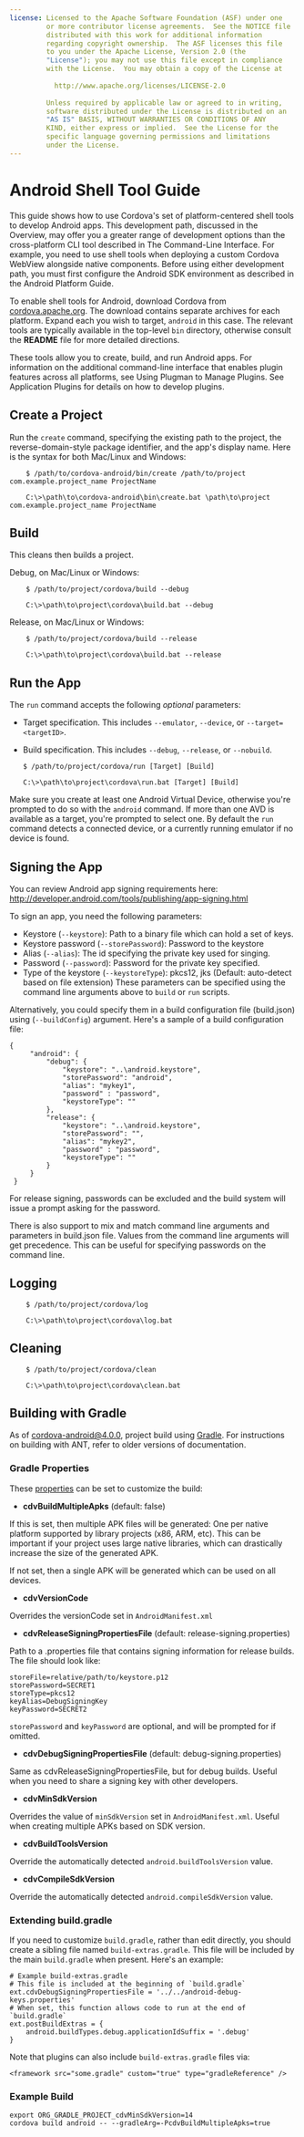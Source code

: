 ```yaml
---
license: Licensed to the Apache Software Foundation (ASF) under one
         or more contributor license agreements.  See the NOTICE file
         distributed with this work for additional information
         regarding copyright ownership.  The ASF licenses this file
         to you under the Apache License, Version 2.0 (the
         "License"); you may not use this file except in compliance
         with the License.  You may obtain a copy of the License at
         
           http://www.apache.org/licenses/LICENSE-2.0
         
         Unless required by applicable law or agreed to in writing,
         software distributed under the License is distributed on an
         "AS IS" BASIS, WITHOUT WARRANTIES OR CONDITIONS OF ANY
         KIND, either express or implied.  See the License for the
         specific language governing permissions and limitations
         under the License.
---
```


# Android Shell Tool Guide

This guide shows how to use Cordova's set of platform-centered shell
tools to develop Android apps. This development path, discussed in the
Overview, may offer you a greater range of development options than
the cross-platform CLI tool described in The Command-Line Interface.
For example, you need to use shell tools when deploying a custom
Cordova WebView alongside native components.  Before using either
development path, you must first configure the Android SDK environment
as described in the Android Platform Guide.

To enable shell tools for Android, download Cordova from
[cordova.apache.org](http://cordova.apache.org). The download contains
separate archives for each platform. Expand each you wish to target,
`android` in this case. The relevant tools are typically available in
the top-level `bin` directory, otherwise consult the __README__ file
for more detailed directions.

These tools allow you to create, build, and run Android apps.  For
information on the additional command-line interface that enables
plugin features across all platforms, see Using Plugman to Manage
Plugins. See Application Plugins for details on how to develop
plugins.

## Create a Project

Run the `create` command, specifying the existing path to the project,
the reverse-domain-style package identifier, and the app's display
name.  Here is the syntax for both Mac/Linux and Windows:

        $ /path/to/cordova-android/bin/create /path/to/project com.example.project_name ProjectName

        C:\>\path\to\cordova-android\bin\create.bat \path\to\project com.example.project_name ProjectName

## Build

This cleans then builds a project.

Debug, on Mac/Linux or Windows:

        $ /path/to/project/cordova/build --debug

        C:\>\path\to\project\cordova\build.bat --debug

Release, on Mac/Linux or Windows:

        $ /path/to/project/cordova/build --release

        C:\>\path\to\project\cordova\build.bat --release

## Run the App

The `run` command accepts the following _optional_ parameters:

  * Target specification. This includes `--emulator`, `--device`, or `--target=<targetID>`.

  * Build specification. This includes `--debug`, `--release`, or `--nobuild`.

        $ /path/to/project/cordova/run [Target] [Build]

        C:\>\path\to\project\cordova\run.bat [Target] [Build]

Make sure you create at least one Android Virtual Device, otherwise
you're prompted to do so with the `android` command.  If more than one
AVD is available as a target, you're prompted to select one. By
default the `run` command detects a connected device, or a currently
running emulator if no device is found.

## Signing the App

You can review Android app signing requirements here: http://developer.android.com/tools/publishing/app-signing.html

To sign an app, you need the following parameters:
  * Keystore (`--keystore`): Path to a binary file which can hold a set of keys.
  * Keystore password (`--storePassword`): Password to the keystore
  * Alias (`--alias`): The id specifying the private key used for singing.
  * Password (`--password`): Password for the private key specified.
  * Type of the keystore (`--keystoreType`): pkcs12, jks (Default: auto-detect based on file extension)
These parameters can be specified using the command line arguments above to `build` or `run` scripts.

Alternatively, you could specify them in a build configuration file (build.json) using (`--buildConfig`) argument. Here's a sample of a build configuration file:

    {
         "android": {
             "debug": {
                 "keystore": "..\android.keystore",
                 "storePassword": "android",
                 "alias": "mykey1",
                 "password" : "password",
                 "keystoreType": ""
             },
             "release": {
                 "keystore": "..\android.keystore",
                 "storePassword": "",
                 "alias": "mykey2",
                 "password" : "password",
                 "keystoreType": ""
             }
         }
     }

For release signing, passwords can be excluded and the build system will issue a prompt asking for the password.

There is also support to mix and match command line arguments and parameters in build.json file. Values from the command line arguments will get precedence. This can be useful for specifying passwords on the command line. 

## Logging

        $ /path/to/project/cordova/log

        C:\>\path\to\project\cordova\log.bat

## Cleaning

        $ /path/to/project/cordova/clean

        C:\>\path\to\project\cordova\clean.bat

## Building with Gradle

As of cordova-android@4.0.0, project build using [Gradle](http://www.gradle.org/).
For instructions on building with ANT, refer to older versions of documentation.

### Gradle Properties

These [properties](http://www.gradle.org/docs/current/userguide/tutorial_this_and_that.html)
can be set to customize the build:

  * **cdvBuildMultipleApks** (default: false)

  If this is set, then multiple APK files will be generated: One per native
  platform supported by library projects (x86, ARM, etc). This can be important
  if your project uses large native libraries, which can drastically increase
  the size of the generated APK.

  If not set, then a single APK will be generated which can be used on all devices.

  * **cdvVersionCode**

  Overrides the versionCode set in `AndroidManifest.xml`

  * **cdvReleaseSigningPropertiesFile** (default: release-signing.properties)

  Path to a .properties file that contains signing information for release builds.
  The file should look like:
  ```
  storeFile=relative/path/to/keystore.p12
  storePassword=SECRET1
  storeType=pkcs12
  keyAlias=DebugSigningKey
  keyPassword=SECRET2
  ```

  `storePassword` and `keyPassword` are optional, and will be prompted for if omitted.

  * **cdvDebugSigningPropertiesFile** (default: debug-signing.properties)

  Same as cdvReleaseSigningPropertiesFile, but for debug builds. Useful when you need
  to share a signing key with other developers.

  * **cdvMinSdkVersion**

  Overrides the value of `minSdkVersion` set in `AndroidManifest.xml`. Useful when
  creating multiple APKs based on SDK version.

  * **cdvBuildToolsVersion**

  Override the automatically detected `android.buildToolsVersion` value.

  * **cdvCompileSdkVersion**

  Override the automatically detected `android.compileSdkVersion` value.


### Extending build.gradle

If you need to customize `build.gradle`, rather than edit directly, you should create
a sibling file named `build-extras.gradle`. This file will be included by the main
`build.gradle` when present. Here's an example:

    # Example build-extras.gradle
    # This file is included at the beginning of `build.gradle`
    ext.cdvDebugSigningPropertiesFile = '../../android-debug-keys.properties'
    # When set, this function allows code to run at the end of `build.gradle`
    ext.postBuildExtras = {
        android.buildTypes.debug.applicationIdSuffix = '.debug'
    }

Note that plugins can also include `build-extras.gradle` files via:

    <framework src="some.gradle" custom="true" type="gradleReference" />

### Example Build

    export ORG_GRADLE_PROJECT_cdvMinSdkVersion=14
    cordova build android -- --gradleArg=-PcdvBuildMultipleApks=true

